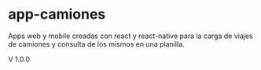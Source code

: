 # app-camiones
Apps web y mobile creadas con react y react-native para la carga de viajes de camiones y consulta de los mismos en una planilla.

V 1.0.0
